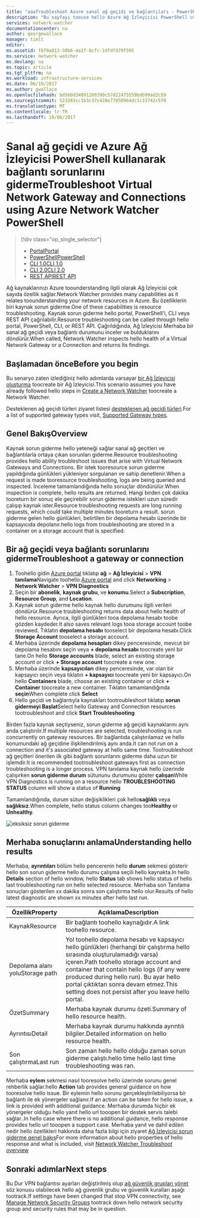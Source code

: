 ```yaml
---
title: "aaaTroubleshoot Azure sanal ağ geçidi ve bağlantıları - PowerShell | Microsoft Docs"
description: "Bu sayfayı toouse hello Azure Ağ İzleyicisi PowerShell cmdlet'ini nasıl sorun giderme açıklar"
services: network-watcher
documentationcenter: na
author: georgewallace
manager: timlt
editor: 
ms.assetid: f6f0a813-38b6-4a1f-8cfc-1dfdf979f595
ms.service: network-watcher
ms.devlang: na
ms.topic: article
ms.tgt_pltfrm: na
ms.workload: infrastructure-services
ms.date: 06/19/2017
ms.author: gwallace
ms.openlocfilehash: bd568d34091209390c57d22475559bdb99ad2c59
ms.sourcegitcommit: 523283cc1b3c37c428e77850964dc1c33742c5f0
ms.translationtype: MT
ms.contentlocale: tr-TR
ms.lasthandoff: 10/06/2017
---
```

# <a name="troubleshoot-virtual-network-gateway-and-connections-using-azure-network-watcher-powershell"></a><span data-ttu-id="edcd8-103">Sanal ağ geçidi ve Azure Ağ İzleyicisi PowerShell kullanarak bağlantı sorunlarını giderme</span><span class="sxs-lookup"><span data-stu-id="edcd8-103">Troubleshoot Virtual Network Gateway and Connections using Azure Network Watcher PowerShell</span></span>

> [!div class="op_single_selector"]
> - [<span data-ttu-id="edcd8-104">Portal</span><span class="sxs-lookup"><span data-stu-id="edcd8-104">Portal</span></span>](network-watcher-troubleshoot-manage-portal.md)
> - [<span data-ttu-id="edcd8-105">PowerShell</span><span class="sxs-lookup"><span data-stu-id="edcd8-105">PowerShell</span></span>](network-watcher-troubleshoot-manage-powershell.md)
> - [<span data-ttu-id="edcd8-106">CLI 1.0</span><span class="sxs-lookup"><span data-stu-id="edcd8-106">CLI 1.0</span></span>](network-watcher-troubleshoot-manage-cli-nodejs.md)
> - [<span data-ttu-id="edcd8-107">CLI 2.0</span><span class="sxs-lookup"><span data-stu-id="edcd8-107">CLI 2.0</span></span>](network-watcher-troubleshoot-manage-cli.md)
> - [<span data-ttu-id="edcd8-108">REST API</span><span class="sxs-lookup"><span data-stu-id="edcd8-108">REST API</span></span>](network-watcher-troubleshoot-manage-rest.md)

<span data-ttu-id="edcd8-109">Ağ kaynaklarınızı Azure toounderstanding ilgili olarak Ağ İzleyicisi çok sayıda özellik sağlar.</span><span class="sxs-lookup"><span data-stu-id="edcd8-109">Network Watcher provides many capabilities as it relates toounderstanding your network resources in Azure.</span></span> <span data-ttu-id="edcd8-110">Bu özelliklerin biri kaynak sorun giderme.</span><span class="sxs-lookup"><span data-stu-id="edcd8-110">One of these capabilities is resource troubleshooting.</span></span> <span data-ttu-id="edcd8-111">Kaynak sorun giderme hello portal, PowerShell'i, CLI veya REST API çağrılabilir.</span><span class="sxs-lookup"><span data-stu-id="edcd8-111">Resource troubleshooting can be called through hello portal, PowerShell, CLI, or REST API.</span></span> <span data-ttu-id="edcd8-112">Çağrıldığında, Ağ İzleyicisi Merhaba bir sanal ağ geçidi veya bağlantı durumunu inceler ve bulduklarını döndürür.</span><span class="sxs-lookup"><span data-stu-id="edcd8-112">When called, Network Watcher inspects hello health of a Virtual Network Gateway or a Connection and returns its findings.</span></span>

## <a name="before-you-begin"></a><span data-ttu-id="edcd8-113">Başlamadan önce</span><span class="sxs-lookup"><span data-stu-id="edcd8-113">Before you begin</span></span>

<span data-ttu-id="edcd8-114">Bu senaryo zaten izlediğiniz hello adımlarda varsayar [bir Ağ İzleyicisi oluşturma](network-watcher-create.md) toocreate bir Ağ İzleyicisi.</span><span class="sxs-lookup"><span data-stu-id="edcd8-114">This scenario assumes you have already followed hello steps in [Create a Network Watcher](network-watcher-create.md) toocreate a Network Watcher.</span></span>

<span data-ttu-id="edcd8-115">Desteklenen ağ geçidi türleri ziyaret listesi [desteklenen ağ geçidi türleri](network-watcher-troubleshoot-overview.md#supported-gateway-types).</span><span class="sxs-lookup"><span data-stu-id="edcd8-115">For a list of supported gateway types visit, [Supported Gateway types](network-watcher-troubleshoot-overview.md#supported-gateway-types).</span></span>

## <a name="overview"></a><span data-ttu-id="edcd8-116">Genel Bakış</span><span class="sxs-lookup"><span data-stu-id="edcd8-116">Overview</span></span>

<span data-ttu-id="edcd8-117">Kaynak sorun giderme hello yeteneği sağlar sanal ağ geçitleri ve bağlantılarla ortaya çıkan sorunları giderme.</span><span class="sxs-lookup"><span data-stu-id="edcd8-117">Resource troubleshooting provides hello ability troubleshoot issues that arise with Virtual Network Gateways and Connections.</span></span> <span data-ttu-id="edcd8-118">Bir istek tooresource sorun giderme yapıldığında günlükleri yükleniyor sorgulanan ve sahip denetlenir.</span><span class="sxs-lookup"><span data-stu-id="edcd8-118">When a request is made tooresource troubleshooting, logs are being queried and inspected.</span></span> <span data-ttu-id="edcd8-119">İnceleme tamamlandığında hello sonuçlar döndürülür.</span><span class="sxs-lookup"><span data-stu-id="edcd8-119">When inspection is complete, hello results are returned.</span></span> <span data-ttu-id="edcd8-120">Hangi birden çok dakika tooreturn bir sonuç ele geçirebilir sorun giderme istekleri uzun süredir çalışıp kaynak ister.</span><span class="sxs-lookup"><span data-stu-id="edcd8-120">Resource troubleshooting requests are long running requests, which could take multiple minutes tooreturn a result.</span></span> <span data-ttu-id="edcd8-121">sorun giderme gelen hello günlükleri, belirtilen bir depolama hesabı üzerinde bir kapsayıcıda depolanır.</span><span class="sxs-lookup"><span data-stu-id="edcd8-121">hello logs from troubleshooting are stored in a container on a storage account that is specified.</span></span>

## <a name="troubleshoot-a-gateway-or-connection"></a><span data-ttu-id="edcd8-122">Bir ağ geçidi veya bağlantı sorunlarını giderme</span><span class="sxs-lookup"><span data-stu-id="edcd8-122">Troubleshoot a gateway or connection</span></span>

1. <span data-ttu-id="edcd8-123">Toohello gidin [Azure portal](https://portal.azure.com) tıklatıp **ağ** > **Ağ İzleyicisi** > **VPN tanılama**</span><span class="sxs-lookup"><span data-stu-id="edcd8-123">Navigate toohello [Azure portal](https://portal.azure.com) and click **Networking** > **Network Watcher** > **VPN Diagnostics**</span></span>
2. <span data-ttu-id="edcd8-124">Seçin bir **abonelik**, **kaynak grubu**, ve **konumu**.</span><span class="sxs-lookup"><span data-stu-id="edcd8-124">Select a **Subscription**, **Resource Group**, and **Location**.</span></span>
3. <span data-ttu-id="edcd8-125">Kaynak sorun giderme hello kaynak hello durumunu ilgili verileri döndürür.</span><span class="sxs-lookup"><span data-stu-id="edcd8-125">Resource troubleshooting returns data about hello health of hello resource.</span></span> <span data-ttu-id="edcd8-126">Ayrıca, ilgili günlükleri tooa depolama hesabı toobe gözden kaydeder.</span><span class="sxs-lookup"><span data-stu-id="edcd8-126">It also saves relevant logs tooa storage account toobe reviewed.</span></span> <span data-ttu-id="edcd8-127">Tıklatın **depolama hesabı** tooselect bir depolama hesabı.</span><span class="sxs-lookup"><span data-stu-id="edcd8-127">Click **Storage Account** tooselect a storage account.</span></span>
4. <span data-ttu-id="edcd8-128">Merhaba üzerinde **depolama hesapları** dikey penceresinde, mevcut bir depolama hesabını seçin veya **+ depolama hesabı** toocreate yeni bir tane.</span><span class="sxs-lookup"><span data-stu-id="edcd8-128">On hello **Storage accounts** blade, select an existing storage account or click **+ Storage account** toocreate a new one.</span></span>
5. <span data-ttu-id="edcd8-129">Merhaba üzerinde **kapsayıcıları** dikey penceresinde, var olan bir kapsayıcı seçin veya tıklatın **+ kapsayıcı** toocreate yeni bir kapsayıcı.</span><span class="sxs-lookup"><span data-stu-id="edcd8-129">On hello **Containers** blade, choose an existing container or click **+ Container** toocreate a new container.</span></span> <span data-ttu-id="edcd8-130">Tıklatın tamamlandığında **seçin**</span><span class="sxs-lookup"><span data-stu-id="edcd8-130">When complete click **Select**</span></span>
6. <span data-ttu-id="edcd8-131">Hello geçidi ve bağlantıyla kaynakları tootroubleshoot tıklatıp **sorun gidermeyi Başlat**</span><span class="sxs-lookup"><span data-stu-id="edcd8-131">Select hello Gateway and Connection resources tootroubleshoot and click **Start Troubleshooting**</span></span>

<span data-ttu-id="edcd8-132">Birden fazla kaynak seçtiyseniz, sorun giderme ağ geçidi kaynaklarını aynı anda çalıştırılır.</span><span class="sxs-lookup"><span data-stu-id="edcd8-132">If multiple resources are selected, troubleshooting is run concurrently on gateway resources.</span></span> <span data-ttu-id="edcd8-133">Bir bağlantıda çalıştırılamaz ve hello konumundaki ağ geçidine ilişkilendirilmiş aynı anda.</span><span class="sxs-lookup"><span data-stu-id="edcd8-133">It can not run on a connection and it's associated gateway at hello same time.</span></span> <span data-ttu-id="edcd8-134">Tootroubleshoot ağ geçitleri önerilen ilk gibi bağlantı sorunlarını giderme daha uzun bir işlemdir.</span><span class="sxs-lookup"><span data-stu-id="edcd8-134">It is recommended tootroubleshoot gateways first as connection troubleshooting is a longer process.</span></span> <span data-ttu-id="edcd8-135">VPN tanılama kaynak hello üzerinde çalışırken **sorun giderme durum** sütununu durumunu göster **çalışan**</span><span class="sxs-lookup"><span data-stu-id="edcd8-135">While VPN Diagnostics is running on a resource hello **TROUBLESHOOTING STATUS** column will show a status of **Running**</span></span>

<span data-ttu-id="edcd8-136">Tamamlandığında, durum sütun değişiklikleri çok hello**sağlıklı** veya **sağlıksız**.</span><span class="sxs-lookup"><span data-stu-id="edcd8-136">When complete, hello status column changes too**Healthy** or **Unhealthy**.</span></span>

![eksiksiz sorun giderme][2]

## <a name="understanding-hello-results"></a><span data-ttu-id="edcd8-138">Merhaba sonuçlarını anlama</span><span class="sxs-lookup"><span data-stu-id="edcd8-138">Understanding hello results</span></span>

<span data-ttu-id="edcd8-139">Merhaba, **ayrıntıları** bölüm hello pencerenin hello **durum** sekmesi gösterir hello son sorun giderme hello durumu çalışma seçili hello kaynakta.</span><span class="sxs-lookup"><span data-stu-id="edcd8-139">In hello **Details** section of hello window, hello **Status** tab shows hello status of hello last troubleshooting run on hello selected resource.</span></span> <span data-ttu-id="edcd8-140">Merhaba son Tanılama sonuçları gösterilen xx dakika sonra son çalıştırma hello olur.</span><span class="sxs-lookup"><span data-stu-id="edcd8-140">Results of hello latest diagnostic are shown xx minutes after hello last run.</span></span>

|<span data-ttu-id="edcd8-141">Özellik</span><span class="sxs-lookup"><span data-stu-id="edcd8-141">Property</span></span>  |<span data-ttu-id="edcd8-142">Açıklama</span><span class="sxs-lookup"><span data-stu-id="edcd8-142">Description</span></span>  |
|---------|---------|
|<span data-ttu-id="edcd8-143">Kaynak</span><span class="sxs-lookup"><span data-stu-id="edcd8-143">Resource</span></span>     | <span data-ttu-id="edcd8-144">Bir bağlantı toohello kaynağıdır.</span><span class="sxs-lookup"><span data-stu-id="edcd8-144">A link toohello resource.</span></span>        |
|<span data-ttu-id="edcd8-145">Depolama alanı yolu</span><span class="sxs-lookup"><span data-stu-id="edcd8-145">Storage path</span></span>     |  <span data-ttu-id="edcd8-146">Yol toohello depolama hesabı ve kapsayıcı hello günlükleri (herhangi bir çalıştırma hello sırasında oluşturulamadığı varsa) içeren.</span><span class="sxs-lookup"><span data-stu-id="edcd8-146">Path toohello storage account and container that contain hello logs (if any were produced during hello run).</span></span> <span data-ttu-id="edcd8-147">Bu ayar hello portal çıktıktan sonra devam etmez.</span><span class="sxs-lookup"><span data-stu-id="edcd8-147">This setting does not persist after you leave hello portal.</span></span>        |
|<span data-ttu-id="edcd8-148">Özet</span><span class="sxs-lookup"><span data-stu-id="edcd8-148">Summary</span></span>     | <span data-ttu-id="edcd8-149">Merhaba kaynak durumu özeti.</span><span class="sxs-lookup"><span data-stu-id="edcd8-149">Summary of hello resource health.</span></span>        |
|<span data-ttu-id="edcd8-150">Ayrıntısı</span><span class="sxs-lookup"><span data-stu-id="edcd8-150">Detail</span></span>     | <span data-ttu-id="edcd8-151">Merhaba kaynak durumu hakkında ayrıntılı bilgiler.</span><span class="sxs-lookup"><span data-stu-id="edcd8-151">Detailed information on hello resource health.</span></span>        |
|<span data-ttu-id="edcd8-152">Son çalıştırma</span><span class="sxs-lookup"><span data-stu-id="edcd8-152">Last run</span></span>     | <span data-ttu-id="edcd8-153">Son zaman hello hello olduğu zaman sorun giderme çalıştı.</span><span class="sxs-lookup"><span data-stu-id="edcd8-153">hello time hello last time troubleshooting was ran.</span></span>        |


<span data-ttu-id="edcd8-154">Merhaba **eylem** sekmesi nasıl tooresolve hello üzerinde sorunu genel rehberlik sağlar.</span><span class="sxs-lookup"><span data-stu-id="edcd8-154">hello **Action** tab provides general guidance on how tooresolve hello issue.</span></span> <span data-ttu-id="edcd8-155">Bir eylemin hello sorunu gerçekleştirilebiliyorsa bir bağlantı ile ek yönergeler sağlanır.</span><span class="sxs-lookup"><span data-stu-id="edcd8-155">If an action can be taken for hello issue, a link is provided with additional guidance.</span></span> <span data-ttu-id="edcd8-156">Merhaba durumda hiçbir ek yönergeler olduğu hello yanıt hello url tooopen bir destek servis talebi sağlar..</span><span class="sxs-lookup"><span data-stu-id="edcd8-156">In hello case where there is no additional guidance, hello response provides hello url tooopen a support case.</span></span>  <span data-ttu-id="edcd8-157">Merhaba yanıt ve dahil edilen nedir hello özellikleri hakkında daha fazla bilgi için ziyaret [Ağ İzleyicisi sorun giderme genel bakış](network-watcher-troubleshoot-overview.md)</span><span class="sxs-lookup"><span data-stu-id="edcd8-157">For more information about hello properties of hello response and what is included, visit [Network Watcher Troubleshoot overview](network-watcher-troubleshoot-overview.md)</span></span>


## <a name="next-steps"></a><span data-ttu-id="edcd8-158">Sonraki adımlar</span><span class="sxs-lookup"><span data-stu-id="edcd8-158">Next steps</span></span>

<span data-ttu-id="edcd8-159">Bu Dur VPN bağlantısı ayarları değiştirilmiş olup [ağ güvenlik grupları yönet](../virtual-network/virtual-network-manage-nsg-arm-portal.md) söz konusu olabilecek hello ağ güvenlik grubu ve güvenlik kuralları aşağı tootrack.</span><span class="sxs-lookup"><span data-stu-id="edcd8-159">If settings have been changed that stop VPN connectivity, see [Manage Network Security Groups](../virtual-network/virtual-network-manage-nsg-arm-portal.md) tootrack down hello network security group and security rules that may be in question.</span></span>


[2]: ./media/network-watcher-troubleshoot-manage-portal/2.png
